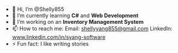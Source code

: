 - 👋 Hi, I’m @Shelly855
- 🌱 I’m currently learning **C#** and **Web Development**
- 🔭 I’m working on an **Inventory Management System**
- 📫 How to reach me:
Email: shellyyang855@gmail.com
LinkedIn: www.linkedin.com/in/syang-software
- ⚡ Fun fact: I like writing stories

<!---
Shelly855/Shelly855 is a ✨ special ✨ repository because its `README.md` (this file) appears on your GitHub profile.
You can click the Preview link to take a look at your changes.
--->
